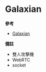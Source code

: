 # Galaxian

**參考**
- [Galaxian](https://en.wikipedia.org/wiki/Galaxian)

**備註**
- 雙人攻擊機
- WebRTC
- socket
